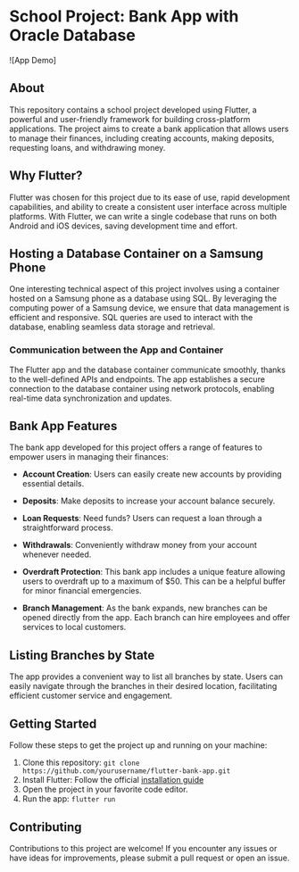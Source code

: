 # School Project: Bank App with Oracle Database

![App Demo]


## About

This repository contains a school project developed using Flutter, a powerful and user-friendly framework for building cross-platform applications. The project aims to create a bank application that allows users to manage their finances, including creating accounts, making deposits, requesting loans, and withdrawing money.

## Why Flutter?

Flutter was chosen for this project due to its ease of use, rapid development capabilities, and ability to create a consistent user interface across multiple platforms. With Flutter, we can write a single codebase that runs on both Android and iOS devices, saving development time and effort.

## Hosting a Database Container on a Samsung Phone

One interesting technical aspect of this project involves using a container hosted on a Samsung phone as a database using SQL. By leveraging the computing power of a Samsung device, we ensure that data management is efficient and responsive. SQL queries are used to interact with the database, enabling seamless data storage and retrieval.

### Communication between the App and Container

The Flutter app and the database container communicate smoothly, thanks to the well-defined APIs and endpoints. The app establishes a secure connection to the database container using network protocols, enabling real-time data synchronization and updates.

## Bank App Features

The bank app developed for this project offers a range of features to empower users in managing their finances:

- **Account Creation**: Users can easily create new accounts by providing essential details.

- **Deposits**: Make deposits to increase your account balance securely.

- **Loan Requests**: Need funds? Users can request a loan through a straightforward process.

- **Withdrawals**: Conveniently withdraw money from your account whenever needed.

- **Overdraft Protection**: This bank app includes a unique feature allowing users to overdraft up to a maximum of $50. This can be a helpful buffer for minor financial emergencies.

- **Branch Management**: As the bank expands, new branches can be opened directly from the app. Each branch can hire employees and offer services to local customers.

## Listing Branches by State

The app provides a convenient way to list all branches by state. Users can easily navigate through the branches in their desired location, facilitating efficient customer service and engagement.

## Getting Started

Follow these steps to get the project up and running on your machine:

1. Clone this repository: `git clone https://github.com/yourusername/flutter-bank-app.git`
2. Install Flutter: Follow the official [installation guide](https://github.com/marvinwel/Bank_App-with-Database.git)
3. Open the project in your favorite code editor.
4. Run the app: `flutter run`

## Contributing

Contributions to this project are welcome! If you encounter any issues or have ideas for improvements, please submit a pull request or open an issue.
